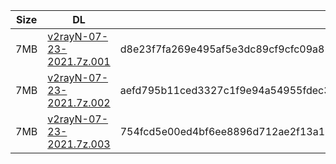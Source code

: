 |    Size   |     DL  | sha512sum |
|  ---  |  ---  |  ---  |
| 7MB | [v2rayN-07-23-2021.7z.001](https://cdn.jsdelivr.net/gh/googleians/v2rayN@main/v2rayN-07-23-2021.7z.001) | d8e23f7fa269e495af5e3dc89cf9cfc09a81e9e6b457de28d7b38f9b7c12c6f5d99abf77bc5982fe109f01dcec71bbecee18d714b74a1630542fe294edbd0c0e |
| 7MB | [v2rayN-07-23-2021.7z.002](https://cdn.jsdelivr.net/gh/googleians/v2rayN@main/v2rayN-07-23-2021.7z.002) | aefd795b11ced3327c1f9e94a54955fdec33a9a6aea112d2a8206a993ad5a91bd798fae5fee98fff5538aa468e860d09a0e1d2bea7d259a3d33ee8511f8b1827 |
| 7MB | [v2rayN-07-23-2021.7z.003](https://cdn.jsdelivr.net/gh/googleians/v2rayN@main/v2rayN-07-23-2021.7z.003) | 754fcd5e00ed4bf6ee8896d712ae2f13a1350b58dbee598c231340078bfbff071f2cbf362cdc4b300686428ceb68280198920214cf098b62934ab7dc78e9b73c |
